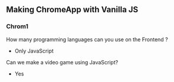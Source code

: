 ## Making ChromeApp with Vanilla JS 

### Chrom1

How many programming languages can you use on the Frontend ? 
 - Only JavaScript

Can we make a video game using JavaScript?
 - Yes

